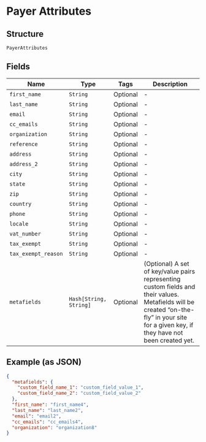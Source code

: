 
# Payer Attributes

## Structure

`PayerAttributes`

## Fields

| Name | Type | Tags | Description |
|  --- | --- | --- | --- |
| `first_name` | `String` | Optional | - |
| `last_name` | `String` | Optional | - |
| `email` | `String` | Optional | - |
| `cc_emails` | `String` | Optional | - |
| `organization` | `String` | Optional | - |
| `reference` | `String` | Optional | - |
| `address` | `String` | Optional | - |
| `address_2` | `String` | Optional | - |
| `city` | `String` | Optional | - |
| `state` | `String` | Optional | - |
| `zip` | `String` | Optional | - |
| `country` | `String` | Optional | - |
| `phone` | `String` | Optional | - |
| `locale` | `String` | Optional | - |
| `vat_number` | `String` | Optional | - |
| `tax_exempt` | `String` | Optional | - |
| `tax_exempt_reason` | `String` | Optional | - |
| `metafields` | `Hash[String, String]` | Optional | (Optional) A set of key/value pairs representing custom fields and their values. Metafields will be created “on-the-fly” in your site for a given key, if they have not been created yet. |

## Example (as JSON)

```json
{
  "metafields": {
    "custom_field_name_1": "custom_field_value_1",
    "custom_field_name_2": "custom_field_value_2"
  },
  "first_name": "first_name4",
  "last_name": "last_name2",
  "email": "email2",
  "cc_emails": "cc_emails4",
  "organization": "organization8"
}
```

